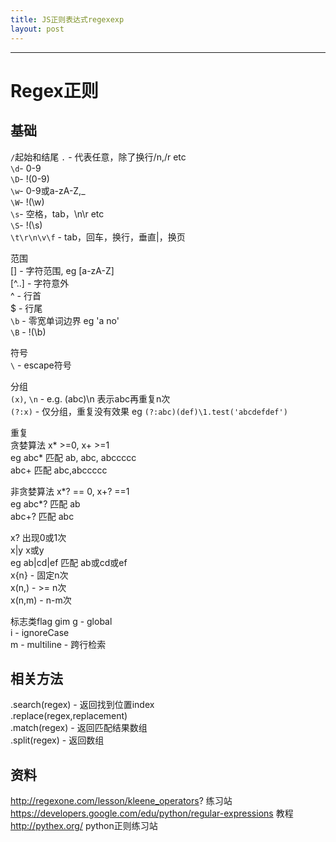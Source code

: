 ```yaml
---
title: JS正则表达式regexexp
layout: post
---
```

---
# Regex正则 
## 基础  

`/`起始和结尾
`.` - 代表任意，除了换行/n,/r etc  
`\d`- 0-9  
`\D`- !(0-9)  
`\w`- 0-9或a-zA-Z,_  
`\W`- !(\w)  
`\s`- 空格，tab，\n\r etc  
`\S`- !(\s)  
`\t\r\n\v\f` - tab，回车，换行，垂直|，换页  

范围  
[] - 字符范围, eg [a-zA-Z]  
[^..] - 字符意外  
^ - 行首  
$ - 行尾  
`\b` - 零宽单词边界 eg 'a no'  
`\B` - !(\b)  

符号  
`\` - escape符号  

分组  
`(x)`, `\n` - e.g. (abc)\n 表示abc再重复n次  
`(?:x)` - 仅分组，重复没有效果 eg `(?:abc)(def)\1.test('abcdefdef')`  

重复  
贪婪算法 x* >=0, x+ >=1  
eg abc* 匹配 ab, abc, abccccc  
   abc+ 匹配 abc,abccccc  

非贪婪算法 x*? == 0, x+? ==1  
  eg abc*? 匹配 ab  
     abc+? 匹配 abc  

x? 出现0或1次  
x|y x或y  
  eg ab|cd|ef 匹配 ab或cd或ef  
x{n} - 固定n次  
x(n,) - >= n次  
x(n,m) - n-m次  

标志类flag  gim
g - global  
i - ignoreCase  
m - multiline - 跨行检索  

## 相关方法

.search(regex) - 返回找到位置index  
.replace(regex,replacement)  
.match(regex) - 返回匹配结果数组  
.split(regex) - 返回数组

## 资料
http://regexone.com/lesson/kleene_operators? 练习站
https://developers.google.com/edu/python/regular-expressions 教程
http://pythex.org/ python正则练习站




